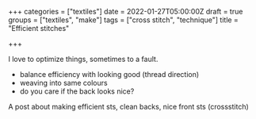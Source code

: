 +++
categories = ["textiles"]
date = 2022-01-27T05:00:00Z
draft = true
groups = ["textiles", "make"]
tags = ["cross stitch", "technique"]
title = "Efficient stitches"

+++

I love to optimize things, sometimes to a fault. 

* balance efficiency with looking good (thread direction)
* weaving into same colours
* do you care if the back looks nice?

A post about making efficient sts, clean backs, nice front sts (crossstitch)